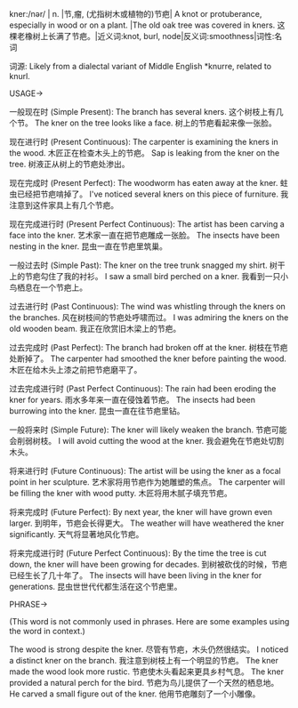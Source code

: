 kner:/nər/ | n. |节,瘤, (尤指树木或植物的)节疤| A knot or protuberance, especially in wood or on a plant. |The old oak tree was covered in kners. 这棵老橡树上长满了节疤。|近义词:knot, burl, node|反义词:smoothness|词性:名词

词源:  Likely from a dialectal variant of Middle English *knurre, related to knurl.

USAGE->

一般现在时 (Simple Present):
The branch has several kners.  这个树枝上有几个节。
The kner on the tree looks like a face.  树上的节疤看起来像一张脸。


现在进行时 (Present Continuous):
The carpenter is examining the kners in the wood. 木匠正在检查木头上的节疤。
Sap is leaking from the kner on the tree.  树液正从树上的节疤处渗出。


现在完成时 (Present Perfect):
The woodworm has eaten away at the kner.  蛀虫已经把节疤啃掉了。
I've noticed several kners on this piece of furniture.  我注意到这件家具上有几个节疤。


现在完成进行时 (Present Perfect Continuous):
The artist has been carving a face into the kner.  艺术家一直在把节疤雕成一张脸。
The insects have been nesting in the kner. 昆虫一直在节疤里筑巢。


一般过去时 (Simple Past):
The kner on the tree trunk snagged my shirt.  树干上的节疤勾住了我的衬衫。
I saw a small bird perched on a kner.  我看到一只小鸟栖息在一个节疤上。


过去进行时 (Past Continuous):
The wind was whistling through the kners on the branches.  风在树枝间的节疤处呼啸而过。
I was admiring the kners on the old wooden beam.  我正在欣赏旧木梁上的节疤。


过去完成时 (Past Perfect):
The branch had broken off at the kner.  树枝在节疤处断掉了。
The carpenter had smoothed the kner before painting the wood.  木匠在给木头上漆之前把节疤磨平了。


过去完成进行时 (Past Perfect Continuous):
The rain had been eroding the kner for years.  雨水多年来一直在侵蚀着节疤。
The insects had been burrowing into the kner.  昆虫一直在往节疤里钻。


一般将来时 (Simple Future):
The kner will likely weaken the branch.  节疤可能会削弱树枝。
I will avoid cutting the wood at the kner.  我会避免在节疤处切割木头。


将来进行时 (Future Continuous):
The artist will be using the kner as a focal point in her sculpture.  艺术家将用节疤作为她雕塑的焦点。
The carpenter will be filling the kner with wood putty.  木匠将用木腻子填充节疤。


将来完成时 (Future Perfect):
By next year, the kner will have grown even larger.  到明年，节疤会长得更大。
The weather will have weathered the kner significantly.  天气将显著地风化节疤。


将来完成进行时 (Future Perfect Continuous):
By the time the tree is cut down, the kner will have been growing for decades.  到树被砍伐的时候，节疤已经生长了几十年了。
The insects will have been living in the kner for generations.  昆虫世世代代都生活在这个节疤里。

PHRASE->

(This word is not commonly used in phrases.  Here are some examples using the word in context.)

The wood is strong despite the kner. 尽管有节疤，木头仍然很结实。
I noticed a distinct kner on the branch. 我注意到树枝上有一个明显的节疤。
The kner made the wood look more rustic. 节疤使木头看起来更具乡村气息。
The kner provided a natural perch for the bird. 节疤为鸟儿提供了一个天然的栖息地。
He carved a small figure out of the kner. 他用节疤雕刻了一个小雕像。
